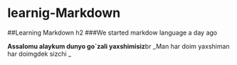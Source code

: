 # learnig-Markdown
##Learning Markdown  h2 
###We started markdow language a day ago 

**Assalomu alaykum dunyo go`zali yaxshimisiz**br 
_Man har doim yaxshiman har doimgdek  sizchi _
